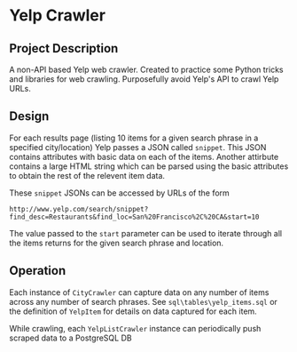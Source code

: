 # Yelp Crawler

## Project Description

A non-API based Yelp web crawler. Created to practice some Python tricks and libraries for web crawling. Purposefully avoid Yelp's API to crawl Yelp URLs.

## Design

For each results page (listing 10 items for a given search phrase in a specified city/location) Yelp passes a JSON called `snippet`. This JSON contains attributes with basic data on each of the items. Another attirbute contains a large HTML string which can be parsed using the basic attributes to obtain the rest of the relevent item data.

These `snippet` JSONs can be accessed by URLs of the form 

`http://www.yelp.com/search/snippet?find_desc=Restaurants&find_loc=San%20Francisco%2C%20CA&start=10`

The value passed to the `start` parameter can be used to iterate through all the items returns for the given search phrase and location.

## Operation

Each instance of `CityCrawler` can capture data on any number of items across any number of search phrases. See `sql\tables\yelp_items.sql` or the definition of `YelpItem` for details on data captured for each item.

While crawling, each `YelpListCrawler` instance can periodically push scraped data to a PostgreSQL DB